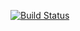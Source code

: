 [![Build Status](https://travis-ci.com/TomPast/TP1POO.svg?token=qdz7Bp2qxWLEZGs9wbG9&branch=master)](https://travis-ci.com/TomPast/TP1POO)
